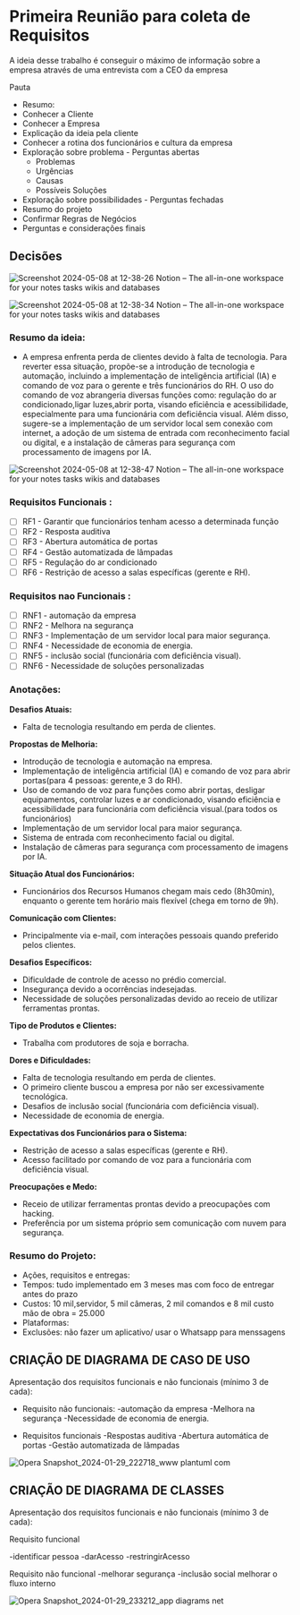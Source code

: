 # Primeira Reunião para coleta de Requisitos

A ideia desse trabalho é conseguir o máximo de informação sobre a empresa através de uma entrevista com a CEO da empresa

Pauta

- Resumo:
- Conhecer a Cliente
- Conhecer a Empresa
- Explicação da ideia pela cliente
- Conhecer a rotina dos funcionários e cultura da empresa
- Exploração sobre problema - Perguntas abertas
    - Problemas
    - Urgências
    - Causas
    - Possíveis Soluções
- Exploração sobre possibilidades - Perguntas fechadas
- Resumo do projeto
- Confirmar Regras de Negócios
- Perguntas e considerações finais

## Decisões

![Screenshot 2024-05-08 at 12-38-26 Notion – The all-in-one workspace for your notes tasks wikis and databases](https://github.com/Tofuwave/Coleta-de-Requisitos/assets/66047380/637721bd-085d-4cb3-9958-23e460f614c4)

![Screenshot 2024-05-08 at 12-38-34 Notion – The all-in-one workspace for your notes tasks wikis and databases](https://github.com/Tofuwave/Coleta-de-Requisitos/assets/66047380/e62f051d-aa21-4976-a5c3-911feb0eb48e)

### Resumo da ideia:

- A empresa enfrenta perda de clientes devido à falta de tecnologia. Para reverter essa situação, propõe-se a introdução de tecnologia e automação, incluindo a implementação de inteligência artificial (IA) e comando de voz para o gerente e três funcionários do RH. O uso do comando de voz abrangeria diversas funções como: regulação do ar condicionado,ligar luzes,abrir porta, visando eficiência e acessibilidade, especialmente para uma funcionária com deficiência visual. Além disso, sugere-se a implementação de um servidor local sem conexão com internet, a adoção de um sistema de entrada com reconhecimento facial ou digital, e a instalação de câmeras para segurança com processamento de imagens por IA.

![Screenshot 2024-05-08 at 12-38-47 Notion – The all-in-one workspace for your notes tasks wikis and databases](https://github.com/Tofuwave/Coleta-de-Requisitos/assets/66047380/9b439dd8-53e7-4e75-9b10-7dd73f75890b)


### Requisitos Funcionais :

- [ ]  RF1 - Garantir que funcionários tenham acesso a determinada função
- [ ]  RF2 - Resposta auditiva
- [ ]  RF3 - Abertura automática de portas
- [ ]  RF4 - Gestão automatizada de lâmpadas
- [ ]  RF5 - Regulação do ar condicionado
- [ ]  RF6 - Restrição de acesso a salas específicas (gerente e RH).

### Requisitos nao Funcionais :

- [ ]  RNF1 - automação da empresa
- [ ]  RNF2 - Melhora na segurança
- [ ]  RNF3 - Implementação de um servidor local para maior segurança.
- [ ]  RNF4 - Necessidade de economia de energia.
- [ ]  RNF5 - inclusão social (funcionária com deficiência visual).
- [ ]  RNF6 - Necessidade de soluções personalizadas

### Anotações:

**Desafios Atuais:**

- Falta de tecnologia resultando em perda de clientes.

**Propostas de Melhoria:**

- Introdução de tecnologia e automação na empresa.
- Implementação de inteligência artificial (IA) e comando de voz para abrir portas(para 4 pessoas: gerente,e 3 do RH).
- Uso de comando de voz para funções como abrir portas, desligar equipamentos, controlar luzes e ar condicionado, visando eficiência e acessibilidade para funcionária com deficiência visual.(para todos os funcionários)
- Implementação de um servidor local para maior segurança.
- Sistema de entrada com reconhecimento facial ou digital.
- Instalação de câmeras para segurança com processamento de imagens por IA.

**Situação Atual dos Funcionários:**

- Funcionários dos Recursos Humanos chegam mais cedo (8h30min), enquanto o gerente tem horário mais flexível (chega em torno de 9h).

**Comunicação com Clientes:**

- Principalmente via e-mail, com interações pessoais quando preferido pelos clientes.

**Desafios Específicos:**

- Dificuldade de controle de acesso no prédio comercial.
- Insegurança devido a ocorrências indesejadas.
- Necessidade de soluções personalizadas devido ao receio de utilizar ferramentas prontas.

**Tipo de Produtos e Clientes:**

- Trabalha com produtores de soja e borracha.

**Dores e Dificuldades:**

- Falta de tecnologia resultando em perda de clientes.
- O primeiro cliente buscou a empresa por não ser excessivamente tecnológica.
- Desafios de inclusão social (funcionária com deficiência visual).
- Necessidade de economia de energia.

**Expectativas dos Funcionários para o Sistema:**

- Restrição de acesso a salas específicas (gerente e RH).
- Acesso facilitado por comando de voz para a funcionária com deficiência visual.

**Preocupações e Medo:**

- Receio de utilizar ferramentas prontas devido a preocupações com hacking.
- Preferência por um sistema próprio sem comunicação com nuvem para segurança.

### Resumo do Projeto:

- Ações, requisitos e entregas:
- Tempos: tudo implementado em 3 meses mas com foco de entregar antes do prazo
- Custos: 10 mil,servidor, 5 mil câmeras, 2 mil comandos e 8 mil custo mão de obra = 25.000
- Plataformas:
- Exclusões: não fazer um aplicativo/ usar o Whatsapp para menssagens


<h2>CRIAÇÃO DE DIAGRAMA DE CASO DE USO</h2>

Apresentação dos requisitos funcionais e não funcionais (mínimo 3 de cada):

* Requisito não funcionais:
-automação da empresa 
-Melhora na segurança
-Necessidade de economia de energia.

* Requisitos funcionais
-Respostas auditiva
-Abertura automática de portas
-Gestão automatizada de lâmpadas


![Opera Snapshot_2024-01-29_222718_www plantuml com](https://github.com/Tofuwave/Coleta-de-Requisitos/assets/66047380/641572f8-796f-4420-a2c0-dedf3a45194c)

<h2>CRIAÇÃO DE DIAGRAMA DE CLASSES</h2>

Apresentação dos requisitos funcionais e não funcionais (mínimo 3 de cada):


Requisito funcional

-identificar pessoa
-darAcesso
-restringirAcesso


Requisito não funcional
-melhorar segurança
-inclusão social
melhorar o fluxo interno



![Opera Snapshot_2024-01-29_233212_app diagrams net](https://github.com/Tofuwave/Coleta-de-Requisitos/assets/66047380/61be463d-6fbf-4ed0-ae40-39a2a476c82e)




